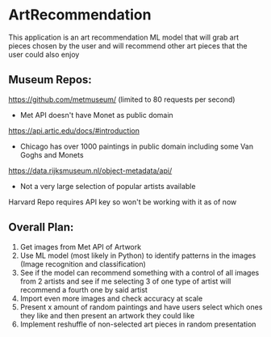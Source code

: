 # ArtRecommendation
This application is an art recommendation ML model that will grab art pieces chosen by the user and will recommend other art pieces that the user could also enjoy

## Museum Repos:
  https://github.com/metmuseum/ (limited to 80 requests per second)
  *  Met API doesn't have Monet as public domain <br />
  
  https://api.artic.edu/docs/#introduction
  *  Chicago has over 1000 paintings in public domain including some Van Goghs and Monets <br />
  
  https://data.rijksmuseum.nl/object-metadata/api/
  *  Not a very large selection of popular artists available <br />

  Harvard Repo requires API key so won't be working with it as of now<br />

## Overall Plan:
  1. Get images from Met API of Artwork
  2. Use ML model (most likely in Python) to identify patterns in the images (Image recognition and classification)
  3. See if the model can recommend something with a control of all images from 2 artists and see if me selecting 3 of one type of artist will recommend a fourth one by said artist
  4. Import even more images and check accuracy at scale
  5. Present x amount of random paintings and have users select which ones they like and then present an artwork they could like
  6. Implement reshuffle of non-selected art pieces in random presentation
